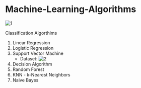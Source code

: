 # Machine-Learning-Algorithms

![1](https://user-images.githubusercontent.com/30755050/173197478-8dc4cbd1-fbe6-4604-9782-25e76ac4d335.png)

Classification Algorthims
1. Linear Regression
2. Logistic Regression
3. Support Vector Machine
   - Dataset: ![2](https://drive.google.com/drive/my-drive)
5. Decision Algorithm
6. Random Forest
7. KNN - k-Nearest Neighbors
8. Naive Bayes



